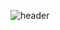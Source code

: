 ![header](https://capsule-render.vercel.app/api?type=waving&color=0:89cff0,100:cfebf9&height=100&section=header&text=PetSalon&fontSize=60&animation=fadeIn)
